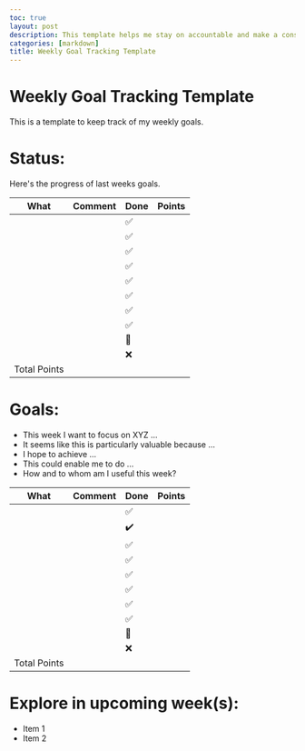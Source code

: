 ```yaml
---
toc: true
layout: post
description: This template helps me stay on accountable and make a conscious effort to prioritize goals throughout the week.
categories: [markdown]
title: Weekly Goal Tracking Template 
---
```


# Weekly Goal Tracking Template 

This is a template to keep track of my weekly goals.

# Status:

Here's the progress of last weeks goals.


| **What** | **Comment** | **Done**           | **Points** |
|----------|-------------|--------------------|------------|
|          |             | :white_check_mark: |            |
|          |             | :white_check_mark: |            |
|          |             | :white_check_mark: |            |
|          |             | :white_check_mark: |            |
|          |             | :white_check_mark: |            |
|          |             | :white_check_mark: |            |
|          |             | :white_check_mark: |            |
|          |             | :white_check_mark: |            |
|          |             | :construction:     |            |
|          |             | :x:                |            |
| Total Points                                |            |



# Goals:

- This week I want to focus on XYZ ...
- It seems like this is particularly valuable because ...
- I hope to achieve ...
- This could enable me to do ...
- How and to whom am I useful this week?

| **What** | **Comment** | **Done**           | **Points** |
|----------|-------------|--------------------|------------|
|          |             | :white_check_mark: |            |
|          |             | :heavy_check_mark: |            |
|          |             | :white_check_mark: |            |
|          |             | :white_check_mark: |            |
|          |             | :white_check_mark: |            |
|          |             | :white_check_mark: |            |
|          |             | :white_check_mark: |            |
|          |             | :white_check_mark: |            |
|          |             | :construction:     |            |
|          |             | :x:                |            |
| Total Points                                |            |


# Explore in upcoming week(s):

- Item 1 
- Item 2 
